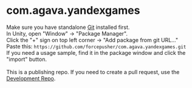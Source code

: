 # com.agava.yandexgames

Make sure you have standalone [Git](https://git-scm.com/downloads) installed first.<br>
In Unity, open "Window" -> "Package Manager".<br>
Click the "+" sign on top left corner -> "Add package from git URL..."<br>
Paste this: `https://github.com/forcepusher/com.agava.yandexgames.git`<br>
If you need a usage sample, find it in the package window and click the "import" button.<br>
<br>
This is a publishing repo. If you need to create a pull request, use the [Development Repo](https://github.com/forcepusher/YandexGamesUnity).<br>
<br>
